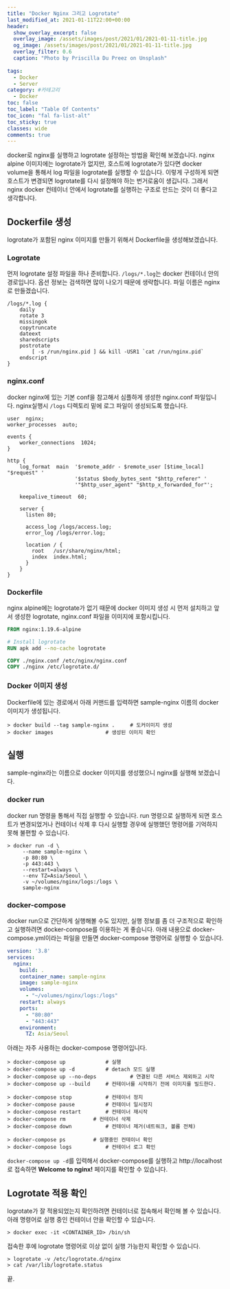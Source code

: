 ```yaml
---
title: "Docker Nginx 그리고 Logrotate"
last_modified_at: 2021-01-11T22:00+00:00
header:
  show_overlay_excerpt: false
  overlay_image: /assets/images/post/2021/01/2021-01-11-title.jpg
  og_image: /assets/images/post/2021/01/2021-01-11-title.jpg
  overlay_filter: 0.6
  caption: "Photo by Priscilla Du Preez on Unsplash"
  
tags:
  - Docker
  - Server
category: #카테고리
  - Docker
toc: false
toc_label: "Table Of Contents"
toc_icon: "fal fa-list-alt"
toc_sticky: true
classes: wide
comments: true
---
```




docker로 nginx를 실행하고 logrotate 설정하는 방법을 확인해 보겠습니다. nginx alpine 이미지에는 logrotate가 없지만, 호스트에 logrotate가 있다면 docker volume을 통해서 log 파일을 logrotate를 실행할 수 있습니다.
이렇게 구성하게 되면 호스트가 변경되면 logrotate를 다시 설정해야 하는 번거로움이 생깁니다. 그래서 nginx docker 컨테이너 안에서 logrotate를 실행하는 구조로 만드는 것이 더 좋다고 생각합니다.

## Dockerfile 생성
logrotate가 포함된 nginx 이미지를 만들기 위해서 Dockerfile을 생성해보겠습니다.

### Logrotate
먼저 logrotate 설정 파일을 하나 준비합니다. `/logs/*.log`는 docker 컨테이너 안의 경로입니다.
옵션 정보는 검색하면 많이 나오기 때문에 생략합니다. 파일 이름은 nginx로 만들겠습니다.

```
/logs/*.log {
    daily
    rotate 3
    missingok
    copytruncate
    dateext
    sharedscripts
    postrotate
        [ -s /run/nginx.pid ] && kill -USR1 `cat /run/nginx.pid`
    endscript
}
```

### nginx.conf
docker nginx에 있는 기본 conf을 참고해서 심플하게 생성한 nginx.conf 파일입니다. nginx실행시 `/logs` 디렉토리 밑에 로그 파일이 생성되도록 했습니다.
```nginx
user  nginx;
worker_processes  auto;

events {
    worker_connections  1024;
}

http {
    log_format  main  '$remote_addr - $remote_user [$time_local] "$request" '
                      '$status $body_bytes_sent "$http_referer" '
                      '"$http_user_agent" "$http_x_forwarded_for"';

    keepalive_timeout  60;

    server {
      listen 80;

      access_log /logs/access.log;
      error_log /logs/error.log;

      location / {
        root   /usr/share/nginx/html;
        index  index.html;
      }
    }
}
```

### Dockerfile
nginx alpine에는 logrotate가 없기 때문에 docker 이미지 생성 시 먼저 설치하고 앞서 생성한 logrotate, nginx.conf 파일을 이미지에 포함시킵니다.
```dockerfile
FROM nginx:1.19.6-alpine

# Install logrotate
RUN apk add --no-cache logrotate

COPY ./nginx.conf /etc/nginx/nginx.conf
COPY ./nginx /etc/logrotate.d/
```

### Docker 이미지 생성
Dockerfile에 있는 경로에서 아래 커맨드를 입력하면 sample-nginx 이름의 docker 이미지가 생성됩니다.
```
> docker build --tag sample-nginx .		# 도커이미지 생성
> docker images					# 생성된 이미지 확인
```

## 실행
sample-nginx라는 이름으로 docker 이미지를 생성했으니 nginx를 실행해 보겠습니다.

### docker run
docker run 명령을 통해서 직접 실행할 수 있습니다.
run 명령으로 실행하게 되면 호스트가 변경되었거나 컨테이너 삭제 후 다시 실행할 경우에 실행했던 명령어를 기억하지 못해 불편할 수 있습니다.
```
> docker run -d \
     --name sample-nginx \
     -p 80:80 \
     -p 443:443 \
     --restart=always \
     --env TZ=Asia/Seoul \
     -v ~/volumes/nginx/logs:/logs \
     sample-nginx
```

### docker-compose
docker run으로 간단하게 실행해볼 수도 있지만, 실행 정보를 좀 더 구조적으로 확인하고 실행하려면 docker-compose를 이용하는 게 좋습니다.
아래 내용으로 docker-compose.yml이라는 파일을 만들면 docker-compose 명령어로 실행할 수 있습니다.
```yaml
version: '3.8'
services:
  nginx:
    build: .
    container_name: sample-nginx
    image: sample-nginx
    volumes:
      - "~/volumes/nginx/logs:/logs"
    restart: always
    ports:
      - "80:80"
      - "443:443"
    environment:
      TZ: Asia/Seoul
```
아래는 자주 사용하는 docker-compose 명령어입니다.
```
> docker-compose up 			# 실행
> docker-compose up -d 			# detach 모드 실행
> docker-compose up --no-deps	        # 연결된 다른 서비스 제외하고 시작
> docker-compose up --build		# 컨테이너를 시작하기 전에 이미지를 빌드한다.

> docker-compose stop 			# 컨테이너 정지
> docker-compose pause			# 컨테이너 일시정지
> docker-compose restart 		# 컨테이너 재시작
> docker-compose rm			# 컨테이너 삭제
> docker-compose down			# 컨테이너 제거(네트워크, 볼륨 전체)

> docker-compose ps			# 실행중인 컨테이너 확인
> docker-compose logs			# 컨테이너 로그 확인
```
`docker-compose up -d`를 입력해서 docker-compose를 실행하고 http://localhost로 접속하면 **Welcome to nginx!** 페이지를 확인할 수 있습니다.

## Logrotate 적용 확인
logrotate가 잘 적용되었는지 확인하려면 컨테이너로 접속해서 확인해 볼 수 있습니다. 아래 명령어로 실행 중인 컨테이너 안을 확인할 수 있습니다.
```
> docker exec -it <CONTAINER_ID> /bin/sh
```
접속한 후에 logrotate 명령어로 이상 없이 실행 가능한지 확인할 수 있습니다.
```
> logrotate -v /etc/logrotate.d/nginx
> cat /var/lib/logrotate.status
```

끝.